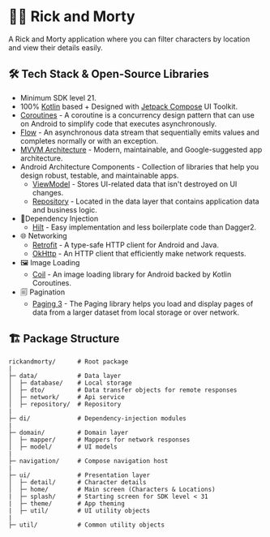 # 👴👦 Rick and Morty

A Rick and Morty application where you can filter characters by location and view their details easily.

## 🛠 Tech Stack & Open-Source Libraries

- Minimum SDK level 21.
- 100% [Kotlin](https://kotlinlang.org/) based + Designed with [Jetpack Compose](https://developer.android.com/jetpack/compose) UI Toolkit.
- [Coroutines](https://kotlinlang.org/docs/reference/coroutines-overview.html) - A coroutine is a
  concurrency design pattern that can use on Android to simplify code that executes asynchronously.
- [Flow](https://kotlinlang.org/docs/flow.html) - An asynchronous data stream that sequentially emits values and completes normally or with an exception.
- [MVVM Architecture](https://developer.android.com/topic/architecture#recommended-app-arch) -
  Modern, maintainable, and Google-suggested app architecture.
- Android Architecture Components - Collection of libraries that help you design robust, testable,
  and maintainable apps.
  - [ViewModel](https://developer.android.com/topic/libraries/architecture/viewmodel) - Stores
    UI-related data that isn't destroyed on UI changes.
  - [Repository](https://developer.android.com/topic/architecture/data-layer) - Located in the
    data layer that contains application data and business logic.
- 💉Dependency Injection
  - [Hilt](https://developer.android.com/training/dependency-injection/hilt-android) - Easy
    implementation and less boilerplate code than Dagger2.
- 🌐 Networking
  - [Retrofit](https://square.github.io/retrofit/) - A type-safe HTTP client for Android and Java.
  - [OkHttp](https://square.github.io/okhttp/) - An HTTP client that efficiently make network
    requests.
- 🖼️ Image Loading
  - [Coil](https://coil-kt.github.io/coil/) - An image loading library for Android backed by Kotlin Coroutines.
- 🗐 Pagination
  - [Paging 3](https://developer.android.com/topic/libraries/architecture/paging/v3-overview) - The Paging library helps you load and display pages of data from a larger dataset from local storage or over network.

## 🏗️ Package Structure

```
rickandmorty/      # Root package
|
├─ data/           # Data layer
│  ├─ database/    # Local storage
│  ├─ dto/         # Data transfer objects for remote responses
│  ├─ network/     # Api service
│  ├─ repository/  # Repository
|
├─ di/             # Dependency-injection modules
|
├─ domain/         # Domain layer
│  ├─ mapper/      # Mappers for network responses
│  ├─ model/       # UI models
|
├─ navigation/     # Compose navigation host
|
├─ ui/             # Presentation layer
│  ├─ detail/      # Character details
│  ├─ home/        # Main screen (Characters & Locations)
|  ├─ splash/      # Starting screen for SDK level < 31
|  ├─ theme/       # App theming
|  ├─ util/        # UI utility objects
|
├─ util/           # Common utility objects
```
